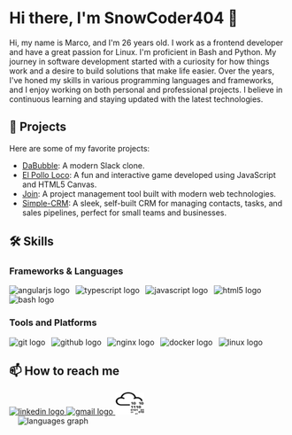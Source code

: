 # Hi there, I'm SnowCoder404 👋

Hi, my name is Marco, and I'm 26 years old. I work as a frontend developer and have a great passion for Linux. I'm proficient in Bash and Python. My journey in software development started with a curiosity for how things work and a desire to build solutions that make life easier. Over the years, I've honed my skills in various programming languages and frameworks, and I enjoy working on both personal and professional projects. I believe in continuous learning and staying updated with the latest technologies.

## 🚀 Projects

Here are some of my favorite projects:

- [DaBubble](https://github.com/SnowCoder404/DaBubble): A modern Slack clone.
- [El Pollo Loco](https://github.com/SnowCoder404/el-pollo-loco): A fun and interactive game developed using JavaScript and HTML5 Canvas.
- [Join](https://github.com/SnowCoder404/join): A project management tool built with modern web technologies.
- [Simple-CRM](https://github.com/SnowCoder404/Simple-CRM): A sleek, self-built CRM for managing contacts, tasks, and sales pipelines, perfect for small teams and businesses. 

## 🛠 Skills

### Frameworks & Languages
<div>
  <img src="https://skillicons.dev/icons?i=angular" height="40" alt="angularjs logo"/>
  <img width="3"/>
  <img src="https://skillicons.dev/icons?i=ts" height="40" alt="typescript logo"/>
  <img width="3"/>
  <img src="https://skillicons.dev/icons?i=js" height="40" alt="javascript logo"/>
  <img width="3"/>
  <img src="https://skillicons.dev/icons?i=html" height="40" alt="html5 logo"/>
  <img width="3"/>
  <img src="https://skillicons.dev/icons?i=bash" height="40" alt="bash logo"/>
</div>

### Tools and Platforms


<div>
  <img src="https://skillicons.dev/icons?i=git" height="40" alt="git logo"/>
  <img width="3"/>
  <img src="https://skillicons.dev/icons?i=github" height="40" alt="github logo"/>
<img width="3"/>
  <img src="https://skillicons.dev/icons?i=nginx" height="40" alt="nginx logo"/>
  <img width="3"/>
  <img src="https://skillicons.dev/icons?i=docker" height="40" alt="docker logo"/>
  <img width="3"/>
  <img src="https://skillicons.dev/icons?i=linux" height="40" alt="linux logo"/>
</div>

## 📫 How to reach me

<div align="left">
  <a href="https://www.linkedin.com/in/marco-lenschau-271214317/" target="_blank">
    <img src="https://raw.githubusercontent.com/maurodesouza/profile-readme-generator/master/src/assets/icons/social/linkedin/default.svg" width="52" height="40" alt="linkedin logo"  />
  </a>
  <a href="mailto: contact@marco-lenschau.de" target="_blank">
	  <img src="https://raw.githubusercontent.com/maurodesouza/profile-readme-generator/master/src/assets/icons/social/gmail/default.svg" width="52" height="40" alt="gmail logo"/>
</a>
  <a href="https://tryhackme.com/p/SnowCoder404" target="_blank">
    <img src="https://raw.githubusercontent.com/maurodesouza/profile-readme-generator/master/src/assets/icons/social/tryhackme/default.svg" width="52" height="40" alt="tryhackme logo"  />
  </a>
</div>
<img width="12"/>
<img src="https://github-readme-stats.vercel.app/api/top-langs?username=SnowCoder404&locale=en&hide_title=false&layout=compact&card_width=300&langs_count=5&theme=dracula&hide_border=false&order=2" height="150" alt="languages graph"/>

